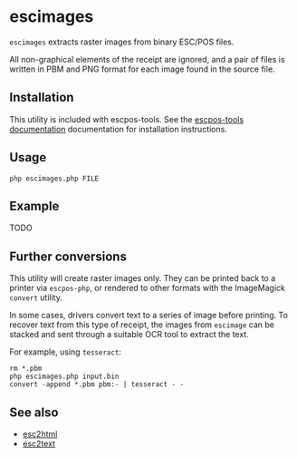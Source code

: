 # escimages

`escimages` extracts raster images from binary ESC/POS files.

All non-graphical elements of the receipt are ignored, and a pair of files is
written in PBM and PNG format for each image found in the source file.

## Installation

This utility is included with escpos-tools. See the
[escpos-tools documentation](https://github.com/receipt-print-hq/escpos-tools)
documentation for installation instructions.

## Usage

```
php escimages.php FILE
```

## Example

TODO

## Further conversions

This utility will create raster images only. They can be printed back to a printer
via `escpos-php`, or rendered to other formats with the ImageMagick `convert` utility.

In some cases, drivers convert text to a series of image before printing. To recover
text from this type of receipt, the images from `escimage` can be stacked and
sent through a suitable OCR tool to extract the text.

For example, using `tesseract`:

```
rm *.pbm
php escimages.php input.bin
convert -append *.pbm pbm:- | tesseract - -
```

## See also

- [esc2html](esc2html.md)
- [esc2text](esc2text.md)


